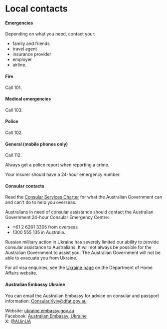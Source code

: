 # Local contacts

#### Emergencies

Depending on what you need, contact your:

* family and friends
* travel agent
* insurance provider
* employer
* airline.

#### Fire

Call 101.

#### Medical emergencies

Call 103.

#### Police

Call 102.

#### General (mobile phones only)

Call 112.

Always get a police report when reporting a crime.

Your insurer should have a 24-hour emergency number.

#### Consular contacts

Read the [Consular Services Charter](/consular-services/consular-services-charter "Consular Services Charter") for what the Australian Government can and can't do to help you overseas.

Australians in need of consular assistance should contact the Australian Government 24-hour Consular Emergency Centre:

* +61 2 6261 3305 from overseas
* 1300 555 135 in Australia.

Russian military action in Ukraine has severely limited our ability to provide consular assistance to Australians. It will not always be possible for the Australian Government to assist you. The Australian Government will not be able to evacuate you from Ukraine.

For all visa enquiries, see the [Ukraine page](https://www.homeaffairs.gov.au/help-and-support/ukraine-visa-support) on the Department of Home Affairs website.

#### Australian Embassy Ukraine

You can email the Australian Embassy for advice on consular and passport information: [Consular.Kyiv@dfat.gov.au](mailto:Consular.Kyiv@dfat.gov.au)

Website: [ukraine.embassy.gov.au](http://ukraine.embassy.gov.au/kyiv/home.html)  
Facebook: [Australian Embassy, Ukraine](https://www.facebook.com/AUinUA/)  
X: [@AUinUA](https://twitter.com/AUinUA)